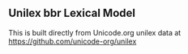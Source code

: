 Unilex bbr Lexical Model
----------------------

This is built directly from Unicode.org unilex data at
https://github.com/unicode-org/unilex
